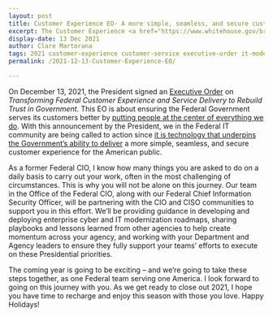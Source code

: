 ```yaml
---
layout: post
title: Customer Experience EO- A more simple, seamless, and secure customer experience for the American public
excerpt: The Customer Experience <a href="https://www.whitehouse.gov/briefing-room/presidential-actions/2021/12/13/executive-order-on-transforming-federal-customer-experience-and-service-delivery-to-rebuild-trust-in-government/">Executive Order</a> calls the Federal IT Community into action since <a href="https://www.whitehouse.gov/omb/briefing-room/2021/12/13/using-technology-to-improve-customer-experience-and-service-delivery-for-the-american-people/">it is technology that underpins the Government’s ability to deliver</a> a more simple, seamless, and secure customer experience for the American public. 
display-date: 13 Dec 2021
author: Clare Martorana
tags: 2021 customer-experience customer-service executive-order it-modernization 
permalink: /2021-12-13-Customer-Experience-EO/

---
```


On December 13, 2021, the President signed an [Executive Order](https://www.whitehouse.gov/briefing-room/presidential-actions/2021/12/13/executive-order-on-transforming-federal-customer-experience-and-service-delivery-to-rebuild-trust-in-government/) on *Transforming Federal Customer Experience and Service Delivery to Rebuild Trust in Government*. This EO is about ensuring the Federal Government serves its customers better by [putting people at the center of everything we do](https://www.whitehouse.gov/briefing-room/statements-releases/2021/12/13/fact-sheet-putting-the-public-first-improving-customer-experience-and-service-delivery-for-the-american-people/). With this announcement by the President, we in the Federal IT community are being called to action since [it is technology that underpins the Government’s ability to deliver](https://www.whitehouse.gov/omb/briefing-room/2021/12/13/using-technology-to-improve-customer-experience-and-service-delivery-for-the-american-people/) a more simple, seamless, and secure customer experience for the American public.

 

As a former Federal CIO, I know how many things you are asked to do on a daily basis to carry out your work, often in the most challenging of circumstances. This is why you will not be alone on this journey. Our team in the Office of the Federal CIO, along with our Federal Chief Information Security Officer, will be partnering with the CIO and CISO communities to support you in this effort. We’ll be providing guidance in developing and deploying enterprise cyber and IT modernization roadmaps, sharing playbooks and lessons learned from other agencies to help create momentum across your agency, and working with your Department and Agency leaders to ensure they fully support your teams’ efforts to execute on these Presidential priorities.

 

The coming year is going to be exciting – and we’re going to take these steps together, as one Federal team serving one America. I look forward to going on this journey with you. As we get ready to close out 2021, I hope you have time to recharge and enjoy this season with those you love. Happy Holidays!